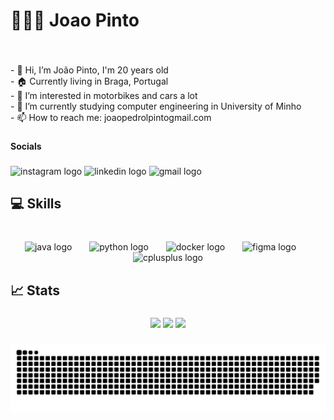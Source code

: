 <h1 align="left">🧑🏽‍💻 Joao Pinto</h1>

###

<br clear="both">

<p align="left">- 👋 Hi, I’m João Pinto, I'm 20 years old<br>- 🏠 Currently living in Braga, Portugal<br>- 👀 I’m interested in motorbikes and cars a lot<br>- 🌱 I’m currently studying computer engineering in University of Minho <br>- 📫 How to reach me: joaopedrolpintogmail.com</p>

###

<h4 align="left">Socials</h4>

###

<div align="left">
  <img src="https://img.shields.io/static/v1?message=Instagram&logo=instagram&label=&color=E4405F&logoColor=white&labelColor=&style=for-the-badge" height="20" alt="instagram logo"  />
  <img src="https://img.shields.io/static/v1?message=LinkedIn&logo=linkedin&label=&color=0077B5&logoColor=white&labelColor=&style=for-the-badge" height="20" alt="linkedin logo"  />
  <img src="https://img.shields.io/static/v1?message=Gmail&logo=gmail&label=&color=D14836&logoColor=white&labelColor=&style=for-the-badge" height="20" alt="gmail logo"  />
</div>

###

<h2 align="left">💻 Skills</h2>

###

<br clear="both">

<div align="center">
  <img src="https://skillicons.dev/icons?i=java" height="35" alt="java logo"  />
  <img width="20" />
  <img src="https://img.shields.io/badge/Python-3776AB?logo=python&logoColor=white&style=for-the-badge" height="35" alt="python logo"  />
  <img width="20" />
  <img src="https://img.shields.io/badge/Docker-2496ED?logo=docker&logoColor=white&style=for-the-badge" height="35" alt="docker logo"  />
  <img width="20" />
  <img src="https://img.shields.io/badge/Figma-F24E1E?logo=figma&logoColor=white&style=for-the-badge" height="35" alt="figma logo"  />
  <img width="20" />
  <img src="https://img.shields.io/badge/C++-00599C?logo=cplusplus&logoColor=white&style=for-the-badge" height="35" alt="cplusplus logo"  />
</div>

###

<h2 align="left">📈 Stats</h2>

###

<div align="center">
  <img src="https://github-readme-stats.vercel.app/api?username=a104270&show_icons=true&theme=gruvbox_light" height="150" />
  <img src="https://github-readme-streak-stats.herokuapp.com/?user=a104270&theme=gruvbox_light" height="150" />
  <img src="https://github-readme-stats.vercel.app/api/top-langs/?username=a104270&layout=compact&theme=gruvbox_light" height="120" />
</div>


###

<picture>
  <source media="(prefers-color-scheme: dark)" srcset="https://raw.githubusercontent.com/Olavo-Carreira/Olavo-Carreira/output/github-snake-dark.svg" />
  <source media="(prefers-color-scheme: light)" srcset="https://raw.githubusercontent.com/Olavo-Carreira/Olavo-Carreira/output/github-snake.svg" />
  <img alt="github-snake" src="https://raw.githubusercontent.com/Olavo-Carreira/Olavo-Carreira/output/github-snake.svg" />
</picture>

###
